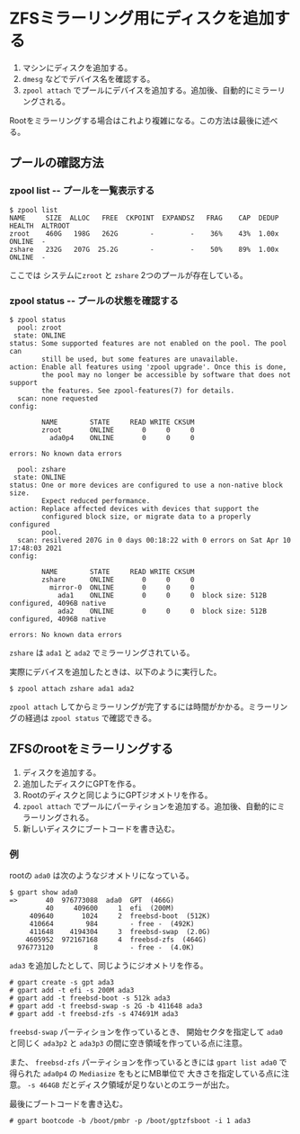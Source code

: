 # ZFSミラーリング用にディスクを追加する

1. マシンにディスクを追加する。
2. `dmesg` などでデバイス名を確認する。
3. `zpool attach` でプールにデバイスを追加する。追加後、自動的にミラーリングされる。

Rootをミラーリングする場合はこれより複雑になる。この方法は最後に述べる。

## プールの確認方法

### zpool list -- プールを一覧表示する

```
$ zpool list
NAME     SIZE  ALLOC   FREE  CKPOINT  EXPANDSZ   FRAG    CAP  DEDUP  HEALTH  ALTROOT
zroot    460G   198G   262G        -         -    36%    43%  1.00x  ONLINE  -
zshare   232G   207G  25.2G        -         -    50%    89%  1.00x  ONLINE  -
```

ここでは システムに`zroot` と `zshare` 2つのプールが存在している。

### zpool status -- プールの状態を確認する

```
$ zpool status
  pool: zroot
 state: ONLINE
status: Some supported features are not enabled on the pool. The pool can
        still be used, but some features are unavailable.
action: Enable all features using 'zpool upgrade'. Once this is done,
        the pool may no longer be accessible by software that does not support
        the features. See zpool-features(7) for details.
  scan: none requested
config:

        NAME        STATE     READ WRITE CKSUM
        zroot       ONLINE       0     0     0
          ada0p4    ONLINE       0     0     0

errors: No known data errors

  pool: zshare
 state: ONLINE
status: One or more devices are configured to use a non-native block size.
        Expect reduced performance.
action: Replace affected devices with devices that support the
        configured block size, or migrate data to a properly configured
        pool.
  scan: resilvered 207G in 0 days 00:18:22 with 0 errors on Sat Apr 10 17:48:03 2021
config:

        NAME        STATE     READ WRITE CKSUM
        zshare      ONLINE       0     0     0
          mirror-0  ONLINE       0     0     0
            ada1    ONLINE       0     0     0  block size: 512B configured, 4096B native
            ada2    ONLINE       0     0     0  block size: 512B configured, 4096B native

errors: No known data errors

```

`zshare` は `ada1` と `ada2` でミラーリングされている。

実際にデバイスを追加したときは、以下のように実行した。

```
$ zpool attach zshare ada1 ada2
```

`zpool attach` してからミラーリングが完了するには時間がかかる。ミラーリングの経過は `zpool status` で確認できる。

## ZFSのrootをミラーリングする

1. ディスクを追加する。
2. 追加したディスクにGPTを作る。
3. Rootのディスクと同じようにGPTジオメトリを作る。
4. `zpool attach` でプールにパーティションを追加する。追加後、自動的にミラーリングされる。
5. 新しいディスクにブートコードを書き込む。

### 例

rootの `ada0` は次のようなジオメトリになっている。

```
$ gpart show ada0
=>       40  976773088  ada0  GPT  (466G)
         40     409600     1  efi  (200M)
     409640       1024     2  freebsd-boot  (512K)
     410664        984        - free -  (492K)
     411648    4194304     3  freebsd-swap  (2.0G)
    4605952  972167168     4  freebsd-zfs  (464G)
  976773120          8        - free -  (4.0K)
```

`ada3` を追加したとして、同じようにジオメトリを作る。

```
# gpart create -s gpt ada3
# gpart add -t efi -s 200M ada3
# gpart add -t freebsd-boot -s 512k ada3
# gpart add -t freebsd-swap -s 2G -b 411648 ada3
# gpart add -t freebsd-zfs -s 474691M ada3
```

`freebsd-swap` パーティションを作っているとき、
開始セクタを指定して `ada0` と同じく `ada3p2` と `ada3p3` の間に空き領域を作っている点に注意。

また、 `freebsd-zfs` パーティションを作っているときには
`gpart list ada0` で得られた `ada0p4` の `Mediasize` をもとにMB単位で
大きさを指定している点に注意。 `-s 464GB` だとディスク領域が足りないとのエラーが出た。

最後にブートコードを書き込む。

```
# gpart bootcode -b /boot/pmbr -p /boot/gptzfsboot -i 1 ada3
```
